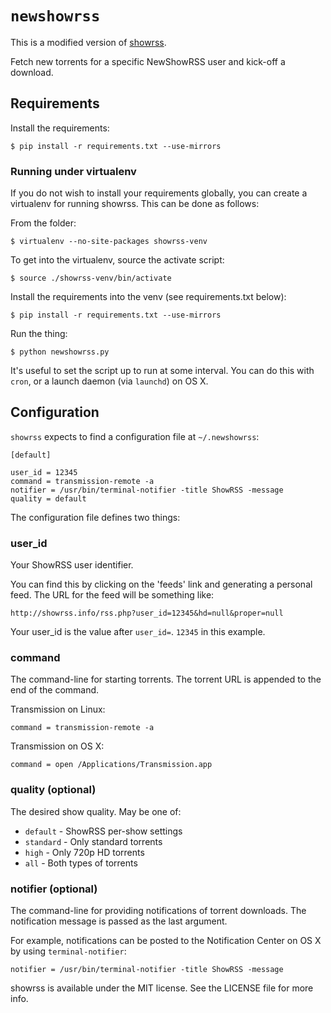 `newshowrss`
=======

This is a modified version of [showrss](https://github.com/jbmorley/showrss).

Fetch new torrents for a specific NewShowRSS user and kick-off a download.

Requirements
------------

Install the requirements:

    $ pip install -r requirements.txt --use-mirrors

### Running under virtualenv

If you do not wish to install your requirements globally, you can create a virtualenv for running showrss. This can be done as follows:

From the folder:

    $ virtualenv --no-site-packages showrss-venv

To get into the virtualenv, source the activate script:

    $ source ./showrss-venv/bin/activate
    
Install the requirements into the venv (see requirements.txt below):

    $ pip install -r requirements.txt --use-mirrors

Run the thing:

    $ python newshowrss.py

It's useful to set the script up to run at some interval.  You can do this with `cron`, or a launch daemon (via `launchd`) on OS X.

Configuration
-------------

`showrss` expects to find a configuration file at `~/.newshowrss`:

    [default]
    
    user_id = 12345
    command = transmission-remote -a
    notifier = /usr/bin/terminal-notifier -title ShowRSS -message
    quality = default

The configuration file defines two things:

### user_id

Your ShowRSS user identifier.

You can find this by clicking on the 'feeds' link and generating a personal feed. The URL for the feed will be something like:

    http://showrss.info/rss.php?user_id=12345&hd=null&proper=null

Your user_id is the value after `user_id=`. `12345` in this example.

### command

The command-line for starting torrents. The torrent URL is appended to the end of the command.

Transmission on Linux:


    command = transmission-remote -a

Transmission on OS X:

    command = open /Applications/Transmission.app

### quality (optional)

The desired show quality. May be one of:

- `default` - ShowRSS per-show settings
- `standard` - Only standard torrents
- `high` - Only 720p HD torrents
- `all` - Both types of torrents

### notifier (optional)

The command-line for providing notifications of torrent downloads. The notification message is passed as the last argument.

For example, notifications can be posted to the Notification Center on OS X by using `terminal-notifier`:

    notifier = /usr/bin/terminal-notifier -title ShowRSS -message

showrss is available under the MIT license. See the LICENSE file for more info.